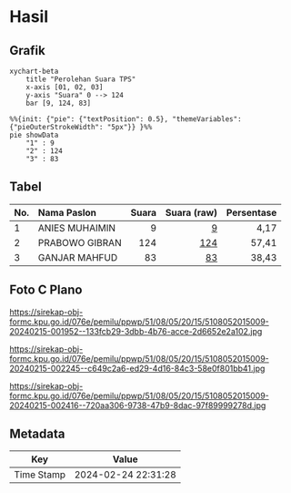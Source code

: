 # Hasil

## Grafik

```mermaid
xychart-beta
    title "Perolehan Suara TPS"
    x-axis [01, 02, 03]
    y-axis "Suara" 0 --> 124
    bar [9, 124, 83]
```

```mermaid
%%{init: {"pie": {"textPosition": 0.5}, "themeVariables": {"pieOuterStrokeWidth": "5px"}} }%%
pie showData
    "1" : 9
    "2" : 124
    "3" : 83
```

## Tabel

| No. | Nama Paslon    | Suara | Suara (raw) | Persentase |
|:--- |:-------------- | -----:| -----------:| ----------:|
| 1   | ANIES MUHAIMIN | 9     | [9][p-1]    | 4,17       |
| 2   | PRABOWO GIBRAN | 124   | [124][p-2]  | 57,41      |
| 3   | GANJAR MAHFUD  | 83    | [83][p-3]   | 38,43      |


[p-1]: https://github.com/gigit-pemilu/pemilu-2024-51-bali/blob/main/pilpres/hitung-suara/sub/51-bali/sub/08-buleleng/sub/05-sukasada/sub/2015-kayuputih/sub/009-tps/sub/paslon-1.txt
[p-2]: https://github.com/gigit-pemilu/pemilu-2024-51-bali/blob/main/pilpres/hitung-suara/sub/51-bali/sub/08-buleleng/sub/05-sukasada/sub/2015-kayuputih/sub/009-tps/sub/paslon-2.txt
[p-3]: https://github.com/gigit-pemilu/pemilu-2024-51-bali/blob/main/pilpres/hitung-suara/sub/51-bali/sub/08-buleleng/sub/05-sukasada/sub/2015-kayuputih/sub/009-tps/sub/paslon-3.txt

## Foto C Plano

https://sirekap-obj-formc.kpu.go.id/076e/pemilu/ppwp/51/08/05/20/15/5108052015009-20240215-001952--133fcb29-3dbb-4b76-acce-2d6652e2a102.jpg

https://sirekap-obj-formc.kpu.go.id/076e/pemilu/ppwp/51/08/05/20/15/5108052015009-20240215-002245--c649c2a6-ed29-4d16-84c3-58e0f801bb41.jpg

https://sirekap-obj-formc.kpu.go.id/076e/pemilu/ppwp/51/08/05/20/15/5108052015009-20240215-002416--720aa306-9738-47b9-8dac-97f89999278d.jpg


## Metadata

| Key        | Value               |
| ---------- | ------------------- |
| Time Stamp | 2024-02-24 22:31:28 |




